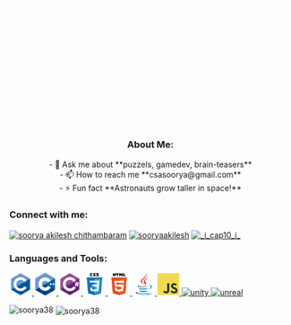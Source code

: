 <div style="background-image: url('[https://example.com/space-image.jpg](https://encrypted-tbn0.gstatic.com/images?q=tbn:ANd9GcQVKVOr1bq9PjOoZmpPVfxOGEk1L0AwI1dI93587-3joW3bKdJqMrFfNDAxau2pXIf3L3M&usqp=CAU)'); background-size: cover; text-align: center; padding: 100px 0;">
  <h1 style="color: white;">Hi 👋, I'm Soorya Akilesh</h1>
  <h3 style="color: white;">🔭Aspiring Software Engineer | Passionate Learner | Creative Problem Solver</h3>
</div>

<h3 align="center">About Me:</h3>
<p align="center">
  - 💬 Ask me about **puzzels, gamedev, brain-teasers**<br>
  - 📫 How to reach me **csasoorya@gmail.com**<br>
  - ⚡ Fun fact **Astronauts grow taller in space!**<br>
</p>

<h3 align="left">Connect with me:</h3>
<p align="left">
  <a href="https://linkedin.com/in/soorya akilesh chithambaram" target="blank"><img align="center" src="https://raw.githubusercontent.com/rahuldkjain/github-profile-readme-generator/master/src/images/icons/Social/linked-in-alt.svg" alt="soorya akilesh chithambaram" height="30" width="40" /></a>
  <a href="https://www.codechef.com/users/sooryaakilesh" target="blank"><img align="center" src="https://cdn.jsdelivr.net/npm/simple-icons@3.1.0/icons/codechef.svg" alt="sooryaakilesh" height="30" width="40" /></a>
  <a href="https://codeforces.com/profile/_i_cap10_i_" target="blank"><img align="center" src="https://raw.githubusercontent.com/rahuldkjain/github-profile-readme-generator/master/src/images/icons/Social/codeforces.svg" alt="_i_cap10_i_" height="30" width="40" /></a>
</p>

<h3 align="left">Languages and Tools:</h3>
<p align="left"> 
  <a href="https://www.cprogramming.com/" target="_blank" rel="noreferrer"> <img src="https://raw.githubusercontent.com/devicons/devicon/master/icons/c/c-original.svg" alt="c" width="40" height="40"/> </a> 
  <a href="https://www.w3schools.com/cpp/" target="_blank" rel="noreferrer"> <img src="https://raw.githubusercontent.com/devicons/devicon/master/icons/cplusplus/cplusplus-original.svg" alt="cplusplus" width="40" height="40"/> </a> 
  <a href="https://www.w3schools.com/cs/" target="_blank" rel="noreferrer"> <img src="https://raw.githubusercontent.com/devicons/devicon/master/icons/csharp/csharp-original.svg" alt="csharp" width="40" height="40"/> </a> 
  <a href="https://www.w3schools.com/css/" target="_blank" rel="noreferrer"> <img src="https://raw.githubusercontent.com/devicons/devicon/master/icons/css3/css3-original-wordmark.svg" alt="css3" width="40" height="40"/> </a> 
  <a href="https://www.w3.org/html/" target="_blank" rel="noreferrer"> <img src="https://raw.githubusercontent.com/devicons/devicon/master/icons/html5/html5-original-wordmark.svg" alt="html5" width="40" height="40"/> </a> 
  <a href="https://www.java.com" target="_blank" rel="noreferrer"> <img src="https://raw.githubusercontent.com/devicons/devicon/master/icons/java/java-original.svg" alt="java" width="40" height="40"/> </a> 
  <a href="https://developer.mozilla.org/en-US/docs/Web/JavaScript" target="_blank" rel="noreferrer"> <img src="https://raw.githubusercontent.com/devicons/devicon/master/icons/javascript/javascript-original.svg" alt="javascript" width="40" height="40"/> </a> 
  <a href="https://unity.com/" target="_blank" rel="noreferrer"> <img src="https://www.vectorlogo.zone/logos/unity3d/unity3d-icon.svg" alt="unity" width="40" height="40"/> </a> 
  <a href="https://unrealengine.com/" target="_blank" rel="noreferrer"> <img src="https://raw.githubusercontent.com/kenangundogan/fontisto/036b7eca71aab1bef8e6a0518f7329f13ed62f6b/icons/svg/brand/unreal-engine.svg" alt="unreal" width="40" height="40"/> </a> 
</p>

<p><img align="left" src="https://github-readme-stats.vercel.app/api/top-langs?username=soorya38&show_icons=true&locale=en&layout=compact" alt="soorya38" /></p>

<p>&nbsp;<img align="center" src="https://github-readme-stats.vercel.app/api?username=soorya38&show_icons=true&locale=en" alt="soorya38" /></p>
